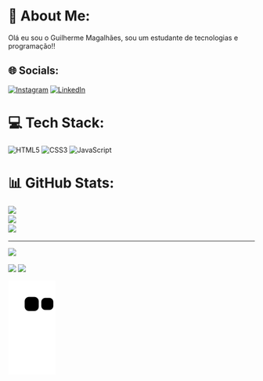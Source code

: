 # 💫 About Me:
Olá eu sou o Guilherme Magalhães, sou um estudante de tecnologias e programação!!


## 🌐 Socials:
[![Instagram](https://img.shields.io/badge/Instagram-%23E4405F.svg?logo=Instagram&logoColor=white)](https://instagram.com/guilherme_magalhaes_jw) [![LinkedIn](https://img.shields.io/badge/LinkedIn-%230077B5.svg?logo=linkedin&logoColor=white)](https://linkedin.com/in/guilherme-magalhães-9205b2203/) 

# 💻 Tech Stack:
![HTML5](https://img.shields.io/badge/html5-%23E34F26.svg?style=for-the-badge&logo=html5&logoColor=white) ![CSS3](https://img.shields.io/badge/css3-%231572B6.svg?style=for-the-badge&logo=css3&logoColor=white) ![JavaScript](https://img.shields.io/badge/javascript-%23323330.svg?style=for-the-badge&logo=javascript&logoColor=%23F7DF1E)
# 📊 GitHub Stats:
![](https://github-readme-stats.vercel.app/api?username=GuilhermeVeni&theme=prussian&hide_border=false&include_all_commits=false&count_private=false)<br/>
![](https://github-readme-streak-stats.herokuapp.com/?user=GuilhermeVeni&theme=prussian&hide_border=false)<br/>
![](https://github-readme-stats.vercel.app/api/top-langs/?username=GuilhermeVeni&theme=prussian&hide_border=false&include_all_commits=false&count_private=false&layout=compact)

---
[![](https://visitcount.itsvg.in/api?id=GuilhermeVeni&icon=0&color=0)](https://visitcount.itsvg.in)

<!-- Proudly created with GPRM ( https://gprm.itsvg.in ) -->
<div>
 <a href="https://discord.com/channels/1024120164050010112/1024120164050010115" target="_blank"><img src="https://img.shields.io/badge/Discord-7289DA?style=for-the-badge&logo=discord&logoColor=white" target="_blank"></a> 
  <a href = "mailto:guimagalhaes558@gmail.com"><img src="https://img.shields.io/badge/-Gmail-%23333?style=for-the-badge&logo=gmail&logoColor=white" target="_blank"></a>
  
  
  ![Snake animation](https://github.com/Guilhermeveni/Guilhermeveni/blob/output/github-contribution-grid-snake.svg)

</div>
